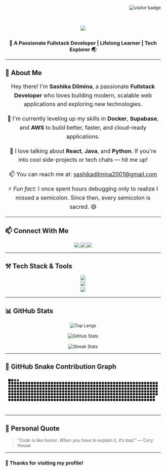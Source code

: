 <!-- Visitor Badge -->
<p align="right">
  <img src="https://visitor-badge.laobi.icu/badge?page_id=Sashika-Dilmina.Sashika-Dilmina" alt="visitor badge"/>
</p>

<!-- Typing Heading -->
<h1 align="center">
    <img src="https://readme-typing-svg.demolab.com?font=Fira+Code&size=30&pause=1000&width=435&lines=Hi+There!+%F0%9F%91%8B;I'm+Sashika+Dilmina!" />
</h1>

<h3 align="center">🚀 A Passionate Fullstack Developer | Lifelong Learner | Tech Explorer 🌏</h3>

---

## 🧠 About Me

<div align="center" style="font-size: 18px; line-height: 1.6;">
  <p>Hey there! I'm <strong>Sashika Dilmina</strong>, a passionate <strong>Fullstack Developer</strong> who loves building modern, scalable web applications and exploring new technologies.</p>

  <p>🚀 I'm currently leveling up my skills in <strong>Docker</strong>, <strong>Supabase</strong>, and <strong>AWS</strong> to build better, faster, and cloud-ready applications.</p>

  <p>💬 I love talking about <strong>React</strong>, <strong>Java</strong>, and <strong>Python</strong>. If you're into cool side-projects or tech chats — hit me up!</p>

  <p>📫 You can reach me at: <a href="mailto:sashikadilmina01exed@gmail.com">sashikadilmina2001@gmail.com</a></p>

  <p>⚡ <em>Fun fact:</em> I once spent hours debugging only to realize I missed a semicolon. Since then, every semicolon is sacred. 😅</p>
</div>


---

## 📫 Connect With Me

<div align="center">
  <a href="mailto:sashikadilmina01exed@gmail.com">
    <img src="https://img.shields.io/badge/Gmail-D14836?style=for-the-badge&logo=gmail&logoColor=white" />
  </a>
  <a href="https://www.linkedin.com/in/sashika-dilmina-87550134a" target="_blank">
    <img src="https://img.shields.io/badge/LinkedIn-0077B5?style=for-the-badge&logo=linkedin&logoColor=white" />
  </a>
  <a href="https://github.com/Sashika-Dilmina" target="_blank">
    <img src="https://img.shields.io/badge/GitHub-171515?style=for-the-badge&logo=github&logoColor=white" />
  </a>
</div>

---

## ⚒️ Tech Stack & Tools

<div align="center">
  <img src="https://skillicons.dev/icons?i=react,nextjs,nodejs,express,python,java,c,javascript,typescript" />
  <br/>
  <img src="https://skillicons.dev/icons?i=html,css,tailwind,bootstrap,mui,figma,flask,firebase,mongodb,mysql" />
  <br/>
  <img src="https://skillicons.dev/icons?i=git,github,vscode,postman,linux,docker" />
</div>

---

## 📊 GitHub Stats

<div align="center">
  <img src="https://github-readme-stats.vercel.app/api/top-langs/?username=Sashika-Dilmina&layout=compact&theme=radical" alt="Top Langs" />
  <br/><br/>
  <img src="https://github-readme-stats.vercel.app/api?username=Sashika-Dilmina&show_icons=true&theme=radical" alt="GitHub Stats" />
  <br/><br/>
  <img src="https://github-readme-streak-stats.herokuapp.com/?user=Sashika-Dilmina&theme=radical" alt="Streak Stats" />
</div>

---

## 🐍 GitHub Snake Contribution Graph

<div align="center">
  <img src="https://github.com/Sashika-Dilmina/Sashika-Dilmina/blob/output/github-snake-dark.svg" alt="snake gif" />
</div>

---

## 🎨 Personal Quote

> *"Code is like humor. When you have to explain it, it’s bad."* — Cory House

---

### 🧡 Thanks for visiting my profile!

